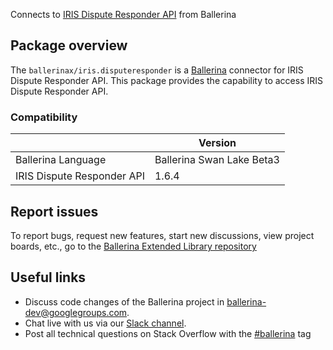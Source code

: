 Connects to [IRIS Dispute Responder API](https://www.iriscrm.com/api) from Ballerina

## Package overview
The `ballerinax/iris.disputeresponder` is a [Ballerina](https://ballerina.io/) connector for IRIS Dispute Responder API.
This package provides the capability to access IRIS Dispute Responder API.

### Compatibility
|                               | Version                         |
|-------------------------------|---------------------------------|
| Ballerina Language            | Ballerina Swan Lake Beta3       | 
| IRIS Dispute Responder API    | 1.6.4                           |

## Report issues
To report bugs, request new features, start new discussions, view project boards, etc., go to the [Ballerina Extended Library repository](https://github.com/ballerina-platform/ballerina-extended-library)

## Useful links
- Discuss code changes of the Ballerina project in [ballerina-dev@googlegroups.com](mailto:ballerina-dev@googlegroups.com).
- Chat live with us via our [Slack channel](https://ballerina.io/community/slack/).
- Post all technical questions on Stack Overflow with the [#ballerina](https://stackoverflow.com/questions/tagged/ballerina) tag
